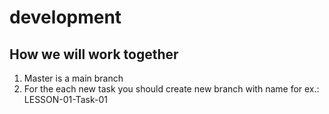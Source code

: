 # development

## How we will work together

1. Master is a main branch
2. For the each new task you should create new branch with name for ex.: LESSON-01-Task-01 
